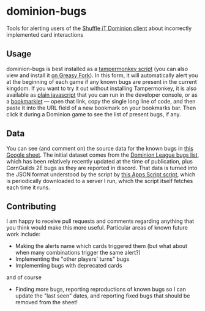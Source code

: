 # dominion-bugs
Tools for alerting users of the [Shuffle iT Dominion client](https://dominion.games) about incorrectly implemented card interactions

## Usage

dominion-bugs is best installed as a [tampermonkey script](https://github.com/jseakle/dominion-bugs/blob/main/tampermonkey-script.js) (you can also view and install it [on Greasy Fork](https://greasyfork.org/en/scripts/489117-dominion-bugs)). In this form, it will automatically alert you at the beginning of each game if any known bugs are present in the current kingdom. If you want to try it out without installing Tampermonkey, it is also available as [plain javascript](https://github.com/jseakle/dominion-bugs/blob/main/bugs.js) that you can run in the developer console, or as a [bookmarklet](https://github.com/jseakle/dominion-bugs/blob/main/bookmarklet) — open that link, copy the single long line of code, and then paste it into the URL field of a new bookmark on your bookmarks bar. Then click it during a Dominion game to see the list of present bugs, if any.

## Data

You can see (and comment on) the source data for the known bugs in [this Google sheet](https://docs.google.com/spreadsheets/d/1R-W1s4BW7p2j3kg9r3UC_O5TfQarj-WsFVhKBPyWTIQ/edit?usp=sharing). The initial dataset comes from the [Dominion League bugs list](https://dominionleague.org/resources#dominion-online-bugs), which has been relatively recently updated at the time of publication, plus CornGuilds 2E bugs as they are reported in discord. That data is turned into the JSON format understood by the script by [this Apps Script script](https://script.google.com/u/0/home/projects/1xEBjAQu_K-tpTYdn0P888SVd9TSbRcDjHZ_TG9vm0fSzZLpVPgMDEEYW/edit), which is periodically downloaded to a server I run, which the script itself fetches each time it runs.

## Contributing

I am happy to receive pull requests and comments regarding anything that you think would make this more useful. Particular areas of known future work include:

* Making the alerts name which cards triggered them (but what about when many combinations trigger the same alert?)
* Implementing the "other players' turns" bugs
* Implementing bugs with deprecated cards

and of course

* Finding more bugs, reporting reproductions of known bugs so I can update the "last seen" dates, and reporting fixed bugs that should be removed from the sheet!
